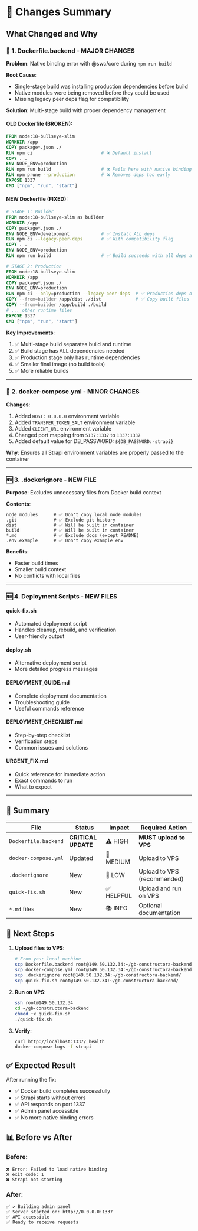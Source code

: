 # 📝 Changes Summary

## What Changed and Why

### 🔧 1. Dockerfile.backend - MAJOR CHANGES

**Problem**: Native binding error with @swc/core during `npm run build`

**Root Cause**: 
- Single-stage build was installing production dependencies before build
- Native modules were being removed before they could be used
- Missing legacy peer deps flag for compatibility

**Solution**: Multi-stage build with proper dependency management

#### OLD Dockerfile (BROKEN):
```dockerfile
FROM node:18-bullseye-slim
WORKDIR /app
COPY package*.json ./
RUN npm ci                          # ❌ Default install
COPY . .
ENV NODE_ENV=production
RUN npm run build                   # ❌ Fails here with native binding error
RUN npm prune --production          # ❌ Removes deps too early
EXPOSE 1337
CMD ["npm", "run", "start"]
```

#### NEW Dockerfile (FIXED):
```dockerfile
# STAGE 1: Builder
FROM node:18-bullseye-slim as builder
WORKDIR /app
COPY package*.json ./
ENV NODE_ENV=development            # ✅ Install ALL deps
RUN npm ci --legacy-peer-deps       # ✅ With compatibility flag
COPY . .
ENV NODE_ENV=production
RUN npm run build                   # ✅ Build succeeds with all deps available

# STAGE 2: Production
FROM node:18-bullseye-slim
WORKDIR /app
COPY package*.json ./
ENV NODE_ENV=production
RUN npm ci --only=production --legacy-peer-deps  # ✅ Production deps only
COPY --from=builder /app/dist ./dist             # ✅ Copy built files
COPY --from=builder /app/build ./build
# ... other runtime files
EXPOSE 1337
CMD ["npm", "run", "start"]
```

**Key Improvements**:
1. ✅ Multi-stage build separates build and runtime
2. ✅ Build stage has ALL dependencies needed
3. ✅ Production stage only has runtime dependencies
4. ✅ Smaller final image (no build tools)
5. ✅ More reliable builds

---

### 🔧 2. docker-compose.yml - MINOR CHANGES

**Changes**:
1. Added `HOST: 0.0.0.0` environment variable
2. Added `TRANSFER_TOKEN_SALT` environment variable
3. Added `CLIENT_URL` environment variable
4. Changed port mapping from `5137:1337` to `1337:1337`
5. Added default value for DB_PASSWORD: `${DB_PASSWORD:-strapi}`

**Why**: Ensures all Strapi environment variables are properly passed to the container

---

### 🆕 3. .dockerignore - NEW FILE

**Purpose**: Excludes unnecessary files from Docker build context

**Contents**:
```
node_modules      # ✅ Don't copy local node_modules
.git              # ✅ Exclude git history
dist              # ✅ Will be built in container
build             # ✅ Will be built in container
*.md              # ✅ Exclude docs (except README)
.env.example      # ✅ Don't copy example env
```

**Benefits**:
- Faster build times
- Smaller build context
- No conflicts with local files

---

### 🆕 4. Deployment Scripts - NEW FILES

#### quick-fix.sh
- Automated deployment script
- Handles cleanup, rebuild, and verification
- User-friendly output

#### deploy.sh
- Alternative deployment script
- More detailed progress messages

#### DEPLOYMENT_GUIDE.md
- Complete deployment documentation
- Troubleshooting guide
- Useful commands reference

#### DEPLOYMENT_CHECKLIST.md
- Step-by-step checklist
- Verification steps
- Common issues and solutions

#### URGENT_FIX.md
- Quick reference for immediate action
- Exact commands to run
- What to expect

---

## 🎯 Summary

| File | Status | Impact | Required Action |
|------|--------|--------|-----------------|
| `Dockerfile.backend` | **CRITICAL UPDATE** | ⚠️ HIGH | **MUST upload to VPS** |
| `docker-compose.yml` | Updated | 🔶 MEDIUM | Upload to VPS |
| `.dockerignore` | New | 🔷 LOW | Upload to VPS (recommended) |
| `quick-fix.sh` | New | ✅ HELPFUL | Upload and run on VPS |
| `*.md` files | New | 📚 INFO | Optional documentation |

## 🚀 Next Steps

1. **Upload files to VPS**:
   ```bash
   # From your local machine
   scp Dockerfile.backend root@149.50.132.34:~/gb-constructora-backend/
   scp docker-compose.yml root@149.50.132.34:~/gb-constructora-backend/
   scp .dockerignore root@149.50.132.34:~/gb-constructora-backend/
   scp quick-fix.sh root@149.50.132.34:~/gb-constructora-backend/
   ```

2. **Run on VPS**:
   ```bash
   ssh root@149.50.132.34
   cd ~/gb-constructora-backend
   chmod +x quick-fix.sh
   ./quick-fix.sh
   ```

3. **Verify**:
   ```bash
   curl http://localhost:1337/_health
   docker-compose logs -f strapi
   ```

## ✅ Expected Result

After running the fix:
- ✅ Docker build completes successfully
- ✅ Strapi starts without errors
- ✅ API responds on port 1337
- ✅ Admin panel accessible
- ✅ No more native binding errors

## 📊 Before vs After

### Before:
```
❌ Error: Failed to load native binding
❌ exit code: 1
❌ Strapi not starting
```

### After:
```
✅ ✔ Building admin panel
✅ Server started on: http://0.0.0.0:1337
✅ API accessible
✅ Ready to receive requests
```
